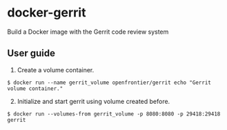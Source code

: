 # docker-gerrit
 Build a Docker image with the Gerrit code review system
## User guide
1. Create a volume container.

 `$ docker run --name gerrit_volume openfrontier/gerrit echo "Gerrit volume container."`

2. Initialize and start gerrit using volume created before.

 `$ docker run --volumes-from gerrit_volume -p 8080:8080 -p 29418:29418 gerrit`
 
